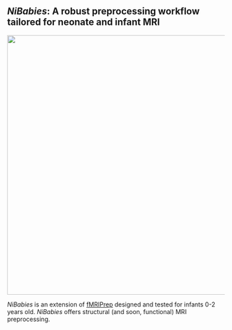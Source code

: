 ## *NiBabies*: A robust preprocessing workflow tailored for neonate and infant MRI

<img src="./docs/_static/nibabies_anat.png" width="800" height="600"/>

*NiBabies* is an extension of [fMRIPrep](https://fmriprep.org/en/stable/) designed and tested for infants 0-2 years old. *NiBabies* offers structural (and soon, functional) MRI preprocessing.